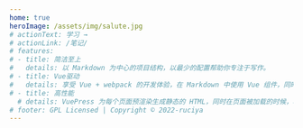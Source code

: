 ```yaml
---
home: true
heroImage: /assets/img/salute.jpg
# actionText: 学习 →
# actionLink: /笔记/
# features:
# - title: 简洁至上
#   details: 以 Markdown 为中心的项目结构，以最少的配置帮助你专注于写作。
# - title: Vue驱动
#   details: 享受 Vue + webpack 的开发体验，在 Markdown 中使用 Vue 组件，同时可以使用 Vue 来开发自定义主题。
# - title: 高性能
  # details: VuePress 为每个页面预渲染生成静态的 HTML，同时在页面被加载的时候，将作为 SPA 运行。
# footer: GPL Licensed | Copyright © 2022-ruciya 
---
```

[//]: # (<div style="text-align:center;padding:30px 15px;">)

[//]: # (    Copyright © 2020-2022-ruciya <a href="http://beian.miit.gov.cn" target="_blank">京ICP备20012056号-1</a>)

[//]: # (</div>)
